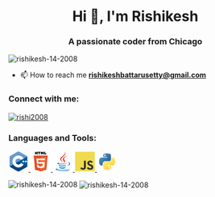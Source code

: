 <h1 align="center">Hi 👋, I'm Rishikesh</h1>
<h3 align="center">A passionate coder from Chicago</h3>

<p align="left"> <img src="https://komarev.com/ghpvc/?username=rishikesh-14-2008&label=Profile%20views&color=0e75b6&style=flat" alt="rishikesh-14-2008" /> </p>

- 📫 How to reach me **rishikeshbattarusetty@gmail.com**

<h3 align="left">Connect with me:</h3>
<p align="left">
<a href="https://www.leetcode.com/rishi2008" target="blank"><img align="center" src="https://raw.githubusercontent.com/rahuldkjain/github-profile-readme-generator/master/src/images/icons/Social/leet-code.svg" alt="rishi2008" height="30" width="40" /></a>
</p>

<h3 align="left">Languages and Tools:</h3>
<p align="left"> <a href="https://www.w3schools.com/cpp/" target="_blank" rel="noreferrer"> <img src="https://raw.githubusercontent.com/devicons/devicon/master/icons/cplusplus/cplusplus-original.svg" alt="cplusplus" width="40" height="40"/> </a> <a href="https://www.w3.org/html/" target="_blank" rel="noreferrer"> <img src="https://raw.githubusercontent.com/devicons/devicon/master/icons/html5/html5-original-wordmark.svg" alt="html5" width="40" height="40"/> </a> <a href="https://www.java.com" target="_blank" rel="noreferrer"> <img src="https://raw.githubusercontent.com/devicons/devicon/master/icons/java/java-original.svg" alt="java" width="40" height="40"/> </a> <a href="https://developer.mozilla.org/en-US/docs/Web/JavaScript" target="_blank" rel="noreferrer"> <img src="https://raw.githubusercontent.com/devicons/devicon/master/icons/javascript/javascript-original.svg" alt="javascript" width="40" height="40"/> </a> <a href="https://www.python.org" target="_blank" rel="noreferrer"> <img src="https://raw.githubusercontent.com/devicons/devicon/master/icons/python/python-original.svg" alt="python" width="40" height="40"/> </a> </p>

<p><img align="left" src="https://github-readme-stats.vercel.app/api/top-langs?username=rishikesh-14-2008&show_icons=true&locale=en&layout=compact" alt="rishikesh-14-2008" /></p>

<p>&nbsp;<img align="center" src="https://github-readme-stats.vercel.app/api?username=rishikesh-14-2008&show_icons=true&locale=en" alt="rishikesh-14-2008" /></p>

